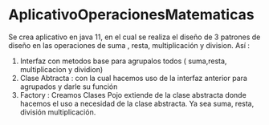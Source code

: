 # AplicativoOperacionesMatematicas
Se crea aplicativo en java 11, en el cual se realiza el diseño de 3 patrones de diseño en las operaciones de suma ,
resta, multiplicación y division. Así : 

1) Interfaz con metodos base para agrupalos todos ( suma,resta, multiplicacion y dividion) 
2) Clase  Abtracta : con la cual hacemos uso de la interfaz anterior para agrupados y darle su función
3) Factory : Creamos Clases Pojo  extiende de la clase abstracta  donde hacemos el uso a necesidad de la clase abstracta. Ya sea suma, resta, división multiplicación.
